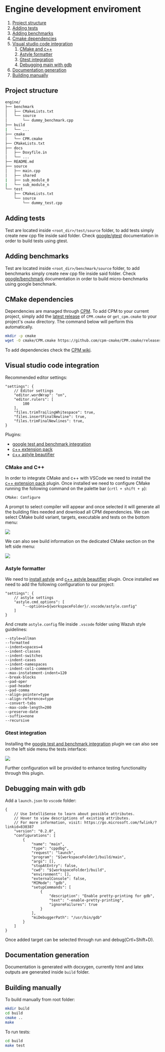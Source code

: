 # Engine development enviroment

1. [Project structure](#structure)
1. [Adding tests](#addtest)
1. [Adding benchmarks](#addbench)
1. [Cmake dependencies](#cmakedep)
1. [Visual studio code integration](#VSC)
    1. [CMake and c++](#CMAKECPP)
    1. [Astyle formatter](#astyle)
    1. [Gtest integration](#gtest)
    1. [Debugging main with gdb](#debug)
1. [Documentation generation](#docxygen)
1. [Building manually](#buildmanual)

<a name="structure"></a>
## Project structure
```bash
engine/
├── benchmark
│   ├── CMakeLists.txt
│   └── source
│       └── dummy_benchmark.cpp
├── build
|   └── ...
├── cmake
│   └── CPM.cmake
├── CMakeLists.txt
├── docs
│   ├── Doxyfile.in
│   └── ...
├── README.md
├── source
│   ├── main.cpp
│   ├── shared
|   ├── sub_module_0
|   └── sub_module_n
└── test
    ├── CMakeLists.txt
    └── source
        └── dummy_test.cpp
```

<a name="addtest"></a>
## Adding tests
Test are located inside `<root_dir>/test/source` folder, to add tests simply create new cpp file inside said folder. Check [google/gtest](https://github.com/google/googletest) documentation in order to build tests using gtest.

<a name="addbench"></a>
## Adding benchmarks
Test are located inside `<root_dir>/benchmark/source` folder, to add benchmarks simply create new cpp file inside said folder. Check [google/benchmark](https://github.com/google/benchmark) documentation in order to build micro-benchmarks using google benchmark.

<a name="cmakedep"></a>
## CMake dependencies
Dependencies are managed through [CPM](https://github.com/cpm-cmake/CPM.cmake).
To add CPM to your current project, simply add the [latest release](https://github.com/cpm-cmake/CPM.cmake/releases/latest) of `CPM.cmake` or `get_cpm.cmake` to your project's `cmake` directory.
The command below will perform this automatically.

```bash
mkdir -p cmake
wget -O cmake/CPM.cmake https://github.com/cpm-cmake/CPM.cmake/releases/latest/download/get_cpm.cmake
```

To add dependencies check the [CPM wiki](https://github.com/cpm-cmake/CPM.cmake/wiki/More-Snippets).

<a name="VSC"></a>
## Visual studio code integration
Recommended editor settings:
```
"settings": {
    // Editor settings
    "editor.wordWrap": "on",
    "editor.rulers": [
        100
    ],
    "files.trimTrailingWhitespace": true,
    "files.insertFinalNewline": true,
    "files.trimFinalNewlines": true,
}
```
Plugins:
- [google test and benchmark integration](https://marketplace.visualstudio.com/items?itemName=matepek.vscode-catch2-test-adapter)
- [c++ extension pack](https://marketplace.visualstudio.com/items?itemName=ms-vscode.cpptools-extension-pack)
- [c++ astyle beautifier](https://marketplace.visualstudio.com/items?itemName=chiehyu.vscode-astyle)

<a name="CMAKECPP"></a>
### CMake and C++
In order to integrate CMake and c++ with VSCode we need to install the [c++ extension pack](https://marketplace.visualstudio.com/items?itemName=ms-vscode.cpptools-extension-pack) plugin. Once installed we need to configure CMake running the following command on the palette bar (`crtl + shift + p`):
```
CMake: Configure
```
A prompt to select compiler will appear and once selected it will generate all the building files needed and download all CPM dependencies. We can select CMake build variant, targets, executable and tests on the bottom menu:

![](docs/img/bottom_menu.png)

We can also see build information on the dedicated CMake section on the left side menu:

![](docs/img/left_menu_cmake.png)

<a name="astyle"></a>
### Astyle formatter
We need to [install astyle](http://astyle.sourceforge.net/install.html) and [c++ astyle beautifier](https://marketplace.visualstudio.com/items?itemName=chiehyu.vscode-astyle) plugin. Once installed we need to add the following configuration to our project:
```
"settings": {
    // astyle settings
    "astyle.cmd_options": [
        "--options=${workspaceFolder}/.vscode/astyle.config"
    ]
}
```
And create `astyle.config` file inside `.vscode` folder using Wazuh style guidelines:
```
--style=allman
--formatted
--indent=spaces=4
--indent-classes
--indent-switches
--indent-cases
--indent-namespaces
--indent-col1-comments
--max-instatement-indent=120
--break-blocks
--pad-oper
--pad-header
--pad-comma
--align-pointer=type
--align-reference=type
--convert-tabs
--max-code-length=200
--preserve-date
--suffix=none
--recursive
```

<a name="gtest"></a>
### Gtest integration
Installing the [google test and benchmark integration](https://marketplace.visualstudio.com/items?itemName=matepek.vscode-catch2-test-adapter) plugin we can also see on the left side menu the tests interface:

![](docs/img/left_menu_tests.png)

Further configuration will be provided to enhance testing functionality through this plugin.

<a name="debug"></a>
## Debugging main with gdb
Add a `launch.json` to `vscode` folder:
```
{
    // Use IntelliSense to learn about possible attributes.
    // Hover to view descriptions of existing attributes.
    // For more information, visit: https://go.microsoft.com/fwlink/?linkid=830387
    "version": "0.2.0",
    "configurations": [
        {
            "name": "main",
            "type": "cppdbg",
            "request": "launch",
            "program": "${workspaceFolder}/build/main",
            "args": [],
            "stopAtEntry": false,
            "cwd": "${workspaceFolder}/build",
            "environment": [],
            "externalConsole": false,
            "MIMode": "gdb",
            "setupCommands": [
                {
                    "description": "Enable pretty-printing for gdb",
                    "text": "-enable-pretty-printing",
                    "ignoreFailures": true
                }
            ],
            "miDebuggerPath": "/usr/bin/gdb"
        }
    ]
}
```
Once added target can be selected through run and debug(Crtl+Shift+D).

<a name="docxygen"></a>
## Documentation generation
Documentation is generated with docxygen, currently html and latex outputs are generated inside `build` folder.

<a name="buildmanual"></a>
## Building manually
To build manually from root folder:
```bash
mkdir build
cd build
cmake ..
make
```

To run tests:
```bash
cd build
make test
```
